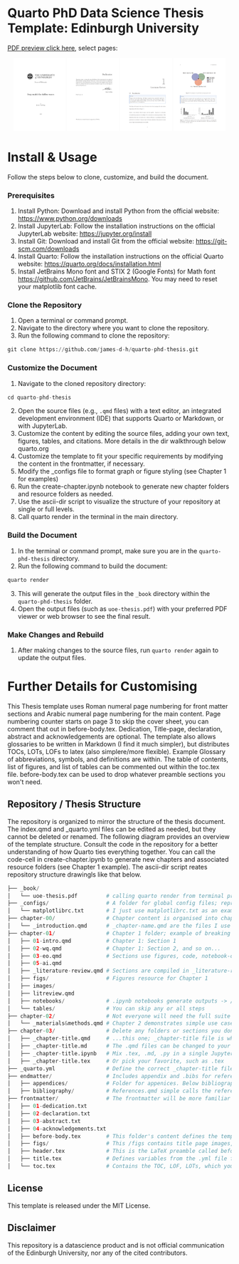 



# Quarto PhD Data Science Thesis Template: Edinburgh University 



[PDF preview click here](_book/quarto-phd-template.pdf), select pages:

<p align="center">
  <img src="./examples/title-page.png" alt="title-page" width="23%" />
  <img src="./examples/declaration.png" alt="declaration" width="23%" />
  <img src="./examples/chapter-01.png" alt="chapter-01" width="23%" />
  <img src="./examples/figures.png" alt="figures" width="23%" />
</p>

# Install & Usage

Follow the steps below to clone, customize, and build the document.

### Prerequisites

1. Install Python: Download and install Python from the official website: https://www.python.org/downloads
2. Install JupyterLab: Follow the installation instructions on the official JupyterLab website: https://jupyter.org/install
3. Install Git: Download and install Git from the official website: https://git-scm.com/downloads
4. Install Quarto: Follow the installation instructions on the official Quarto website: https://quarto.org/docs/installation.html
5. Install JetBrains Mono font and STIX 2 (Google Fonts) for Math font https://github.com/JetBrains/JetBrainsMono. You may need to reset your matplotlib font cache.

### Clone the Repository
1. Open a terminal or command prompt.
2. Navigate to the directory where you want to clone the repository.
3. Run the following command to clone the repository:

```python
git clone https://github.com/james-d-h/quarto-phd-thesis.git
```

### Customize the Document
1. Navigate to the cloned repository directory:

```python
cd quarto-phd-thesis
```

2. Open the source files (e.g., `.qmd` files) with a text editor, an integrated development environment (IDE) that supports Quarto or Markdown, or with JupyterLab.
3. Customize the content by editing the source files, adding your own text, figures, tables, and citations. More details in the dir walkthrough below quarto.org
4. Customize the template to fit your specific requirements by modifying the content in the frontmatter, if necessary. 
3. Modify the _configs file to format graph or figure styling (see Chapter 1 for examples)
4. Run the create-chapter.ipynb notebook to generate new chapter folders and resource folders as needed.
5. Use the ascii-dir script to visualize the structure of your repository at single or full levels.
6. Call quarto render in the terminal in the main directory.
### Build the Document

1. In the terminal or command prompt, make sure you are in the `quarto-phd-thesis` directory.
2. Run the following command to build the document:

```python
quarto render
```

3. This will generate the output files in the `_book` directory within the `quarto-phd-thesis` folder.
4. Open the output files (such as `uoe-thesis.pdf`) with your preferred PDF viewer or web browser to see the final result.

### Make Changes and Rebuild
1. After making changes to the source files, run `quarto render` again to update the output files.

# Further Details for Customising

This Thesis template uses Roman numeral page numbering for front matter sections and Arabic numeral page numbering for the main content. Page numbering counter starts on page 3 to skip the cover sheet, you can comment that out in before-body.tex. Dedication, Title-page, declaration, abstract and acknowledgements are optional. The template also allows glossaries to be written in Markdown (I find it much simpler), but distributes TOCs, LOTs, LOFs to latex (also simplere/more flexible). Example Glossary of abbreviations, symbols, and definitions are within. The table of contents, list of figures, and list of tables can be commented out within the toc.tex file. before-body.tex can be used to drop whatever preamble sections you won't need. 

## Repository / Thesis Structure
The repository is organized to mirror the structure of the thesis document. The index.qmd and _quarto.yml files can be edited as needed, but they cannot be deleted or renamed. The following diagram provides an overview of the template structure. Consult the code in the repository for a better understanding of how Quarto ties everything together. You can call the code-cell in create-chapter.ipynb to generate new chapters and associated resource folders (see Chapter 1 example). The ascii-dir script reates repository structure drawingls like that below.

```python
├── _book/
│   └── uoe-thesis.pdf         # calling quarto render from terminal produces your thesis here
├── _configs/                  # A folder for global config files; reproducible/consistent plots all Thesis 
│   └── matplotlibrc.txt       # I just use matplotlibrc.txt as an example for nice graphs 
├── chapter-00/                # Chapter content is organised into chapter folders, this introduction chapter is unnumbered
│   └── _introduction.qmd      # _chapter-name.qmd are the files I use to compile sections, figures, tables etc.
├── chapter-01/                # Chapter 1 folder; example of breaking up .qmd files into sections
│   ├── 01-intro.qmd           # Chapter 1: Section 1
│   ├── 02-wq.qmd              # Chapter 1: Section 2, and so on...
│   ├── 03-eo.qmd              # Sections use figures, code, notebook-outputs, etc. from /figs, /tables below
│   ├── 05-ai.qmd
│   ├── _literature-review.qmd # Sections are compiled in _literature-review.qmd
│   ├── figs/                  # Figures resource for Chapter 1
│   ├── images/
│   ├── litreview.qmd
│   ├── notebooks/             # .ipynb notebooks generate outputs -> /tables or /figs -> sections -> _lit-review.qmd
│   └── tables/                # You can skip any or all steps
├── chapter-02/                # Not everyone will need the full suite of Quarto abilities in chapter-01, that's okay
│   └── _materials&methods.qmd # Chapter 2 demonstrates simple use cases
├── chapter-03/                # Delete any folders or sections you don't need, except...
│   ├── _chapter-title.qmd     # ...this one; _chapter-title file is where the content goes
│   ├── _chapter-title.md      # The .qmd files can be changed to your preferred code format
│   ├── _chapter-title.ipynb   # Mix .tex, .md, .py in a single JupyterLab
│   ├── _chapter-title.tex     # Or pick your favorite, such as .tex
├── _quarto.yml                # Define the correct _chapter-title files in the right order in this .yml file
├── endmatter/                 # Includes appendix and .bibs for references or bibliographies needed
│   ├── appendices/            # Folder for appenices. Below bibliography folder holds the .bib file(s) and references.qmd
│   ├── bibliography/          # References.qmd simple calls the references to be made, you can decide where in the _quarto.yml
├── frontmatter/               # The frontmatter will be more familiar to most
│   ├── 01-dedication.txt
│   ├── 02-declaration.txt
│   ├── 03-abstract.txt
│   ├── 04-acknowledgements.txt
│   ├── before-body.tex        # This folder's content defines the template styling, similar to Overleaf
│   ├── figs/                  # This /figs contains title page images, etc.
│   ├── header.tex             # This is the LaTeX preamble called before "/begindocument{}"
│   ├── title.tex              # Defines variables from the .yml file for use in the title page
│   └── toc.tex                # Contains the TOC, LOF, LOTs, which you can delete as required
```

## License

This template is released under the MIT License.

## Disclaimer

This repository is a datascience product and is not official communication of the Edinburgh University, nor any of the cited contributors. 
